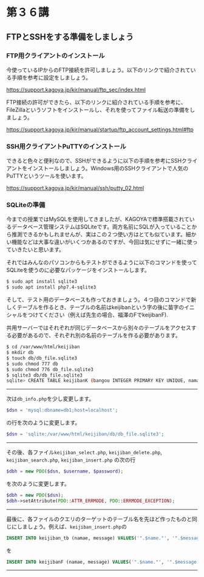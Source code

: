 # 第３６講

## FTPとSSHをする準備をしましょう

### FTP用クライアントのインストール

今使っているIPからのFTP接続を許可しましょう。以下のリンクで紹介されている手順を参考に設定をしましょう。

https://support.kagoya.jp/kir/manual/ftp_sec/index.html

FTP接続の許可ができたら、以下のリンクに紹介されている手順を参考に、FileZillaというソフトをインストールし、それを使ってファイル転送の準備をしましょう。

https://support.kagoya.jp/kir/manual/startup/ftp_account_settings.html#ftp

### SSH用クライアントPuTTYのインストール

できると色々と便利なので、SSHができるように以下の手順を参考にSSHクライアントをインストールしましょう。Windows用のSSHクライアントで人気のPuTTYというツールを使います。

https://support.kagoya.jp/kir/manual/ssh/putty_02.html

### SQLiteの準備

今までの授業ではMySQLを使用してきましたが、KAGOYAで標準搭載されているデータベース管理システムはSQLiteです。両方名前にSQLが入っていることから推測できるかもしれませんが、実はこの２つ使い方はとても似ています。細かい機能などは大事な違いがいくつかあるのですが、今回は気にせずに一緒に使っていきたいと思います。

それではみんなのパソコンからもテストができるように以下のコマンドを使ってSQLiteを使うのに必要なパッケージをインストールします。

```sh
$ sudo apt install sqlite3
$ sudo apt install php7.4-sqlite3
```

そして、テスト用のデータベースも作っておきましょう。４つ目のコマンドで新しくテーブルを作るとき、テーブルの名前はkeijibanという字の後に苗字のイニシャルをつけてください（例えば先生の場合、福澤のFでkeijibanF).

共用サーバーではそれぞれが同じデータベースから別々のテーブルをアクセスする必要があるので、それぞれ別の名前のテーブルを作る必要があります。

```sh
$ cd /var/www/html/keijiban
$ mkdir db
$ touch db/db_file.sqlite3
$ sudo chmod 777 db
$ sudo chmod 776 db_file.sqlite3
$ sqlite3 db/db_file.sqlite3
sqlite> CREATE TABLE keijibanK (bangou INTEGER PRIMARY KEY UNIQUE, namae TEXT, message TEXT); 
```

---

次は`db_info.php`を少し変更します。

```php
$dsn = 'mysql:dbname=db1;host=localhost';
```

の行を次のように変更します。

```php
$dsn = 'sqlite:/var/www/html/keijiban/db/db_file.sqlite3';
```

---

その後、各ファイル`keijiban_select.php`, `keijiban_delete.php`, `keijiban_search.php`, `keijiban_insert.php` の次の行

```php
$dbh = new PDO($dsn, $username, $password);
```

を次のように変更します。

```php
$dbh = new PDO($dsn);
$dbh->setAttribute(PDO::ATTR_ERRMODE, PDO::ERRMODE_EXCEPTION);
```

---

最後に、各ファイルのクエリのターゲットのテーブル名を先ほど作ったものと同じにしましょう。例えば、`keijiban_insert.php`の

```sql
INSERT INTO keijiban_tb (namae, message) VALUES('".$name."', '".$message."');
```

を

```sql
INSERT INTO keijibanF (namae, message) VALUES('".$name."', '".$message."');
```

---

